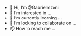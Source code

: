 - 👋 Hi, I’m @Gabrielmzoni
- 👀 I’m interested in ...
- 🌱 I’m currently learning ...
- 💞️ I’m looking to collaborate on ...
- 📫 How to reach me ...

<!---
Gabrielmzoni/Gabrielmzoni is a ✨ special ✨ repository because its `README.md` (this file) appears on your GitHub profile.
You can click the Preview link to take a look at your changes.
--->
